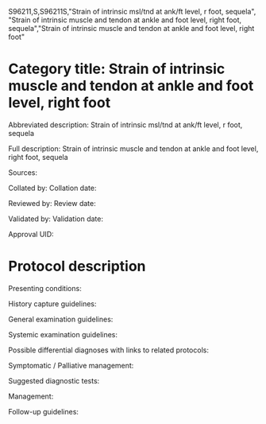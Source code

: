 S96211,S,S96211S,"Strain of intrinsic msl/tnd at ank/ft level, r foot, sequela", "Strain of intrinsic muscle and tendon at ankle and foot level, right foot, sequela","Strain of intrinsic muscle and tendon at ankle and foot level, right foot"
# Category title: Strain of intrinsic muscle and tendon at ankle and foot level, right foot

Abbreviated description: Strain of intrinsic msl/tnd at ank/ft level, r foot, sequela

Full description: Strain of intrinsic muscle and tendon at ankle and foot level, right foot, sequela

Sources:

Collated by:
Collation date:

Reviewed by:
Review date:

Validated by:
Validation date:

Approval UID:

# Protocol description

Presenting conditions:

History capture guidelines:

General examination guidelines:

Systemic examination guidelines:

Possible differential diagnoses with links to related protocols:

Symptomatic / Palliative management:

Suggested diagnostic tests:

Management:

Follow-up guidelines:
